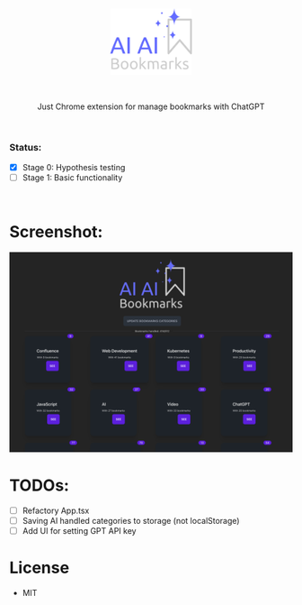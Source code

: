 <br/>
<p align="center">
  <a href="https://github.com/redzumi/ai-ai-bookmarks">
    <img alt="rana-mc" src="https://raw.githubusercontent.com/redzumi/ai-ai-bookmarks/master/src/assets/full-logo.svg" width="146">
  </a>
</p>
<br />
<p align="center">
 Just Chrome extension for manage bookmarks with ChatGPT
</p>
<br/>

### Status:

- [x] Stage 0: Hypothesis testing
- [ ] Stage 1: Basic functionality

<br/>


# Screenshot:

<img alt="rana-mc" src="https://raw.githubusercontent.com/redzumi/ai-ai-bookmarks/master/public/screenshot.png" width="520">

# TODOs:

- [ ] Refactory App.tsx
- [ ] Saving AI handled categories to storage (not localStorage)
- [ ] Add UI for setting GPT API key

# License

- MIT
  